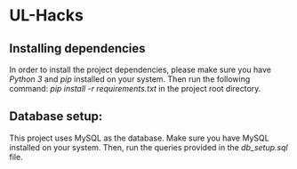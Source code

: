 # UL-Hacks

## Installing dependencies
In order to install the project dependencies, please make sure you have _Python 3_ and _pip_ installed on your system. Then run the following command: _pip install -r requirements.txt_ in the project root directory.

## Database setup:
This project uses MySQL as the database. Make sure you have MySQL installed on your system. Then, run the queries provided in the _db_setup.sql_ file.
